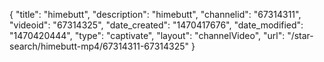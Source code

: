 {
    "title": "himebutt",
    "description": "himebutt",
    "channelid": "67314311",
    "videoid": "67314325",
    "date_created": "1470417676",
    "date_modified": "1470420444",
    "type": "captivate",
    "layout": "channelVideo",
    "url": "\/star-search\/himebutt-mp4\/67314311-67314325"
}